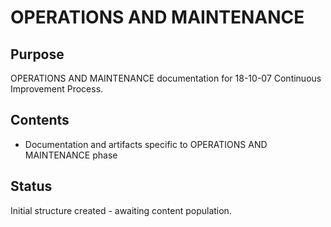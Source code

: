 # OPERATIONS AND MAINTENANCE

## Purpose
OPERATIONS AND MAINTENANCE documentation for 18-10-07 Continuous Improvement Process.

## Contents
- Documentation and artifacts specific to OPERATIONS AND MAINTENANCE phase

## Status
Initial structure created - awaiting content population.
